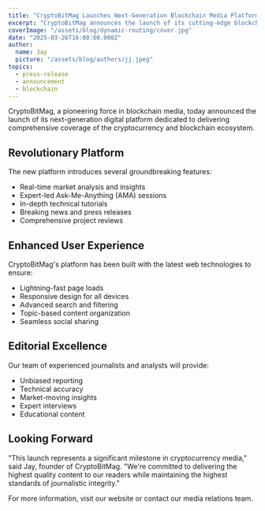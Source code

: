 ```yaml
---
title: "CryptoBitMag Launches Next-Generation Blockchain Media Platform"
excerpt: "CryptoBitMag announces the launch of its cutting-edge blockchain and cryptocurrency media platform, featuring in-depth analysis, expert interviews, and real-time market insights."
coverImage: "/assets/blog/dynamic-routing/cover.jpg"
date: "2025-03-26T16:00:00.000Z"
author:
  name: Jay
  picture: "/assets/blog/authors/jj.jpeg"
topics:
  - press-release
  - announcement
  - blockchain
---
```


CryptoBitMag, a pioneering force in blockchain media, today announced the launch of its next-generation digital platform dedicated to delivering comprehensive coverage of the cryptocurrency and blockchain ecosystem.

## Revolutionary Platform

The new platform introduces several groundbreaking features:

- Real-time market analysis and insights
- Expert-led Ask-Me-Anything (AMA) sessions
- In-depth technical tutorials
- Breaking news and press releases
- Comprehensive project reviews

## Enhanced User Experience

CryptoBitMag's platform has been built with the latest web technologies to ensure:

- Lightning-fast page loads
- Responsive design for all devices
- Advanced search and filtering
- Topic-based content organization
- Seamless social sharing

## Editorial Excellence

Our team of experienced journalists and analysts will provide:

- Unbiased reporting
- Technical accuracy
- Market-moving insights
- Expert interviews
- Educational content

## Looking Forward

"This launch represents a significant milestone in cryptocurrency media," said Jay, founder of CryptoBitMag. "We're committed to delivering the highest quality content to our readers while maintaining the highest standards of journalistic integrity."

For more information, visit our website or contact our media relations team.
